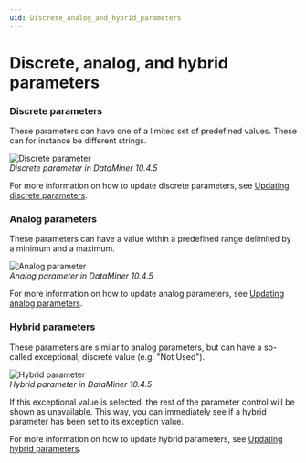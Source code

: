 ```yaml
---
uid: Discrete_analog_and_hybrid_parameters
---
```


# Discrete, analog, and hybrid parameters

### Discrete parameters

These parameters can have one of a limited set of predefined values. These can for instance be different strings.

![Discrete parameter](~/user-guide/images/Discrete_Parameter_Selection_Box_Control.png)<br>*Discrete parameter in DataMiner 10.4.5*

For more information on how to update discrete parameters, see [Updating discrete parameters](xref:Updating_discrete_parameters).

### Analog parameters

These parameters can have a value within a predefined range delimited by a minimum and a maximum.

![Analog parameter](~/user-guide/images/Analog_Parameter.png)<br>*Analog parameter in DataMiner 10.4.5*

For more information on how to update analog parameters, see [Updating analog parameters](xref:Updating_analog_parameters).

### Hybrid parameters

These parameters are similar to analog parameters, but can have a so-called exceptional, discrete value (e.g. "Not Used").

![Hybrid parameter](~/user-guide/images/Hybrid_Parameter.png)<br>*Hybrid parameter in DataMiner 10.4.5*

If this exceptional value is selected, the rest of the parameter control will be shown as unavailable. This way, you can immediately see if a hybrid parameter has been set to its exception value.

For more information on how to update hybrid parameters, see [Updating hybrid parameters](xref:Updating_hybrid_parameters).
